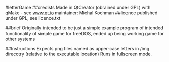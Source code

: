 #letterGame
##credists
  Made in QtCreator (obrained under GPL) with qMake - see www.qt.io
  maintainer: Michal Kochman
##licence
published under GPL, see licence.txt

##brief
Originally intended to be just a simple example program of intended functionality of simple game for freeDOS, ended up being working game for other systems

##Instructions
Expects png files named as upper-case letters in /img direcotry (relative to the executable location)
Runs in fullscreen mode. 
